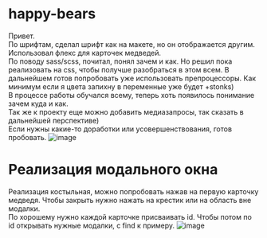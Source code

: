 # happy-bears
Привет.  
По шрифтам, сделал шрифт как на макете, но он отображается другим. Использовал флекс для карточек медведей.  
По поводу sass/scss, почитал, понял зачем и как. Но решил пока реализовать на css, чтобы получше разобраться в этом всем. В дальнейшем готов попробовать уже использовать препроцессоры. Как минимум если я цвета запихну в переменные уже будет +stonks)   
В процессе работы обучался всему, теперь хоть появилось понимание зачем куда и как.  
Так же к проекту еще можно добавить медиазапросы, так сказать в дальнейшей перспективе)  
Если нужны какие-то доработки или усовершенствования, готов пробовать.
![image](https://user-images.githubusercontent.com/86915417/144326592-925b4fbe-b484-4b3e-8631-b97f7d4bcb02.png)  
# Реализация модального окна
Реализация костыльная, можно попробовать нажав на первую карточку медведя. Чтобы закрыть нужно нажать на крестик или на область вне модалки.    
По хорошему нужно каждой карточке присваивать id. Чтобы потом по id открывать нужные модалки, с find к примеру.
![image](https://user-images.githubusercontent.com/86915417/145728966-7f5c830c-6f0c-403c-860e-1664ed96f7d3.png)




